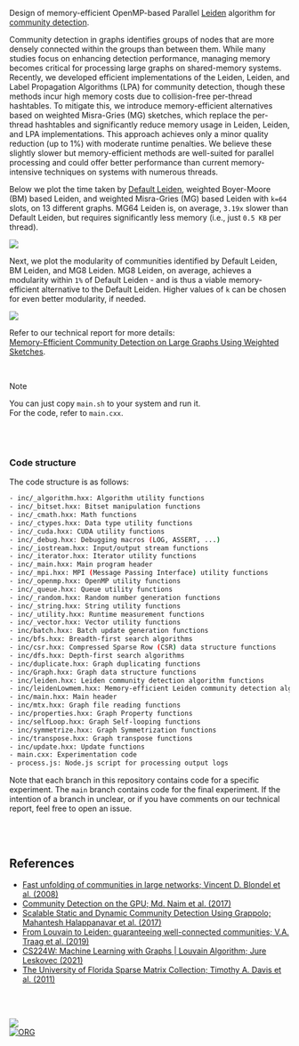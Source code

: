 Design of memory-efficient OpenMP-based Parallel [Leiden] algorithm for [community detection].

Community detection in graphs identifies groups of nodes that are more densely connected within the groups than between them. While many studies focus on enhancing detection performance, managing memory becomes critical for processing large graphs on shared-memory systems. Recently, we developed efficient implementations of the Leiden, Leiden, and Label Propagation Algorithms (LPA) for community detection, though these methods incur high memory costs due to collision-free per-thread hashtables. To mitigate this, we introduce memory-efficient alternatives based on weighted Misra-Gries (MG) sketches, which replace the per-thread hashtables and significantly reduce memory usage in Leiden, Leiden, and LPA implementations. This approach achieves only a minor quality reduction (up to 1%) with moderate runtime penalties. We believe these slightly slower but memory-efficient methods are well-suited for parallel processing and could offer better performance than current memory-intensive techniques on systems with numerous threads.

Below we plot the time taken by [Default Leiden], weighted Boyer-Moore (BM) based Leiden, and weighted Misra-Gries (MG) based Leiden with `k=64` slots, on 13 different graphs. MG64 Leiden is, on average, `3.19x` slower than Default Leiden, but requires significantly less memory (i.e., just `0.5 KB` per thread).

[![](https://i.imgur.com/derv6de.png)][sheets-o1]

Next, we plot the modularity of communities identified by Default Leiden, BM Leiden, and MG8 Leiden. MG8 Leiden, on average, achieves a modularity within `1%` of Default Leiden - and is thus a viable memory-efficient alternative to the Default Leiden. Higher values of `k` can be chosen for even better modularity, if needed.

[![](https://i.imgur.com/EiM7Hdn.png)][sheets-o1]

Refer to our technical report for more details: \
[Memory-Efficient Community Detection on Large Graphs Using Weighted Sketches][report].

<br>

> [!NOTE]
> You can just copy `main.sh` to your system and run it. \
> For the code, refer to `main.cxx`.


[Leiden]: https://en.wikipedia.org/wiki/Leiden_algorithm
[community detection]: https://en.wikipedia.org/wiki/Community_structure
[Default Leiden]: https://github.com/puzzlef/leiden-communities-openmp
[sheets-o1]: https://docs.google.com/spreadsheets/d/1ReFOi6a8pl8U-eZY8SPU9vvGj6fNNebYr2h0wDjGpCM/edit?usp=sharing
[report]: https://arxiv.org/abs/2411.02268

<br>
<br>


### Code structure

The code structure is as follows:

```bash
- inc/_algorithm.hxx: Algorithm utility functions
- inc/_bitset.hxx: Bitset manipulation functions
- inc/_cmath.hxx: Math functions
- inc/_ctypes.hxx: Data type utility functions
- inc/_cuda.hxx: CUDA utility functions
- inc/_debug.hxx: Debugging macros (LOG, ASSERT, ...)
- inc/_iostream.hxx: Input/output stream functions
- inc/_iterator.hxx: Iterator utility functions
- inc/_main.hxx: Main program header
- inc/_mpi.hxx: MPI (Message Passing Interface) utility functions
- inc/_openmp.hxx: OpenMP utility functions
- inc/_queue.hxx: Queue utility functions
- inc/_random.hxx: Random number generation functions
- inc/_string.hxx: String utility functions
- inc/_utility.hxx: Runtime measurement functions
- inc/_vector.hxx: Vector utility functions
- inc/batch.hxx: Batch update generation functions
- inc/bfs.hxx: Breadth-first search algorithms
- inc/csr.hxx: Compressed Sparse Row (CSR) data structure functions
- inc/dfs.hxx: Depth-first search algorithms
- inc/duplicate.hxx: Graph duplicating functions
- inc/Graph.hxx: Graph data structure functions
- inc/leiden.hxx: Leiden community detection algorithm functions
- inc/leidenLowmem.hxx: Memory-efficient Leiden community detection algorithm functions
- inc/main.hxx: Main header
- inc/mtx.hxx: Graph file reading functions
- inc/properties.hxx: Graph Property functions
- inc/selfLoop.hxx: Graph Self-looping functions
- inc/symmetrize.hxx: Graph Symmetrization functions
- inc/transpose.hxx: Graph transpose functions
- inc/update.hxx: Update functions
- main.cxx: Experimentation code
- process.js: Node.js script for processing output logs
```

Note that each branch in this repository contains code for a specific experiment. The `main` branch contains code for the final experiment. If the intention of a branch in unclear, or if you have comments on our technical report, feel free to open an issue.

<br>
<br>


## References

- [Fast unfolding of communities in large networks; Vincent D. Blondel et al. (2008)](https://arxiv.org/abs/0803.0476)
- [Community Detection on the GPU; Md. Naim et al. (2017)](https://arxiv.org/abs/1305.2006)
- [Scalable Static and Dynamic Community Detection Using Grappolo; Mahantesh Halappanavar et al. (2017)](https://ieeexplore.ieee.org/document/8091047)
- [From Louvain to Leiden: guaranteeing well-connected communities; V.A. Traag et al. (2019)](https://www.nature.com/articles/s41598-019-41695-z)
- [CS224W: Machine Learning with Graphs | Louvain Algorithm; Jure Leskovec (2021)](https://www.youtube.com/watch?v=0zuiLBOIcsw)
- [The University of Florida Sparse Matrix Collection; Timothy A. Davis et al. (2011)](https://doi.org/10.1145/2049662.2049663)

<br>
<br>


[![](https://img.youtube.com/vi/M6npDdVGue4/maxresdefault.jpg)](https://www.youtube.com/watch?v=M6npDdVGue4)<br>
[![ORG](https://img.shields.io/badge/org-puzzlef-green?logo=Org)](https://puzzlef.github.io)


[Prof. Dip Sankar Banerjee]: https://sites.google.com/site/dipsankarban/
[Prof. Kishore Kothapalli]: https://faculty.iiit.ac.in/~kkishore/
[SuiteSparse Matrix Collection]: https://sparse.tamu.edu
